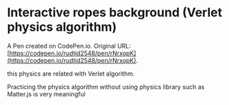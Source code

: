 # Interactive ropes background (Verlet physics algorithm)

A Pen created on CodePen.io. Original URL: [https://codepen.io/rudtjd2548/pen/rNrxopK](https://codepen.io/rudtjd2548/pen/rNrxopK).

this physics are related with Verlet algorithm.

Practicing the physics algorithm without using physics library such as Matter.js is very meaningful
